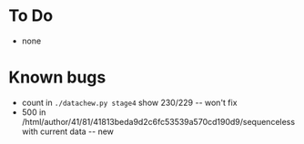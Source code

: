 # To Do

- none

# Known bugs

- count in `./datachew.py stage4` show 230/229 -- won't fix
- 500 in /html/author/41/81/41813beda9d2c6fc53539a570cd190d9/sequenceless with current data -- new
